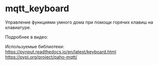 # mqtt_keyboard
Управление функциями умного дома при помощи горячих клавиш на клавиатуре.

Подробнее в видео:

Используемые библиотеки: <br>
https://pynput.readthedocs.io/en/latest/keyboard.html <br>
https://pypi.org/project/paho-mqtt/
